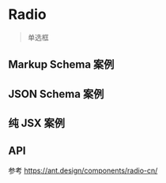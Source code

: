 # Radio

> 单选框

## Markup Schema 案例

<code src="../demos/radio/Markup.zh-CN.tsx"></code>

## JSON Schema 案例

<code src="../demos/radio/Schema.zh-CN.tsx"></code>

## 纯 JSX 案例

<code src="../demos/radio/PureJsx.zh-CN.tsx"></code>

## API

参考 <https://ant.design/components/radio-cn/>
